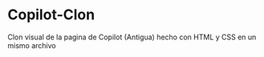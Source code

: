 # Copilot-Clon
Clon visual de la pagina de Copilot (Antigua) hecho con HTML y CSS en un mismo archivo
